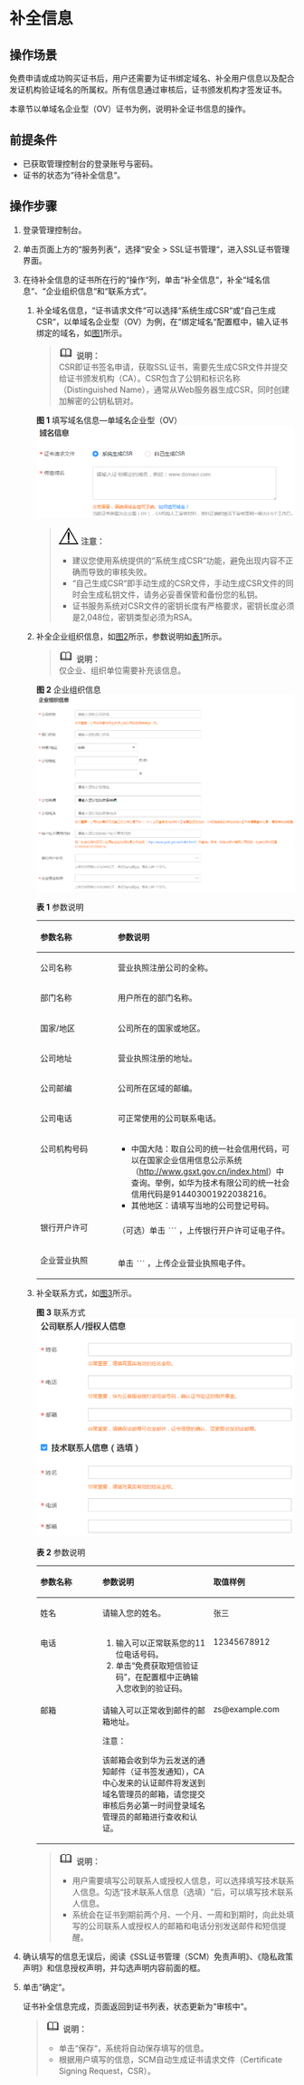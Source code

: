 # 补全信息<a name="ZH-CN_TOPIC_0110866215"></a>

## 操作场景<a name="section1486457154543"></a>

免费申请或成功购买证书后，用户还需要为证书绑定域名、补全用户信息以及配合发证机构验证域名的所属权。所有信息通过审核后，证书颁发机构才签发证书。

本章节以单域名企业型（OV）证书为例，说明补全证书信息的操作。

## 前提条件<a name="section44577682154546"></a>

-   已获取管理控制台的登录账号与密码。
-   证书的状态为“待补全信息“。

## 操作步骤<a name="section11319557154550"></a>

1.  登录管理控制台。
2.  单击页面上方的“服务列表“，选择“安全  \>  SSL证书管理“，进入SSL证书管理界面。
3.  在待补全信息的证书所在行的“操作“列，单击“补全信息“，补全“域名信息“、“企业组织信息“和“联系方式“。
    1.  补全域名信息，“证书请求文件“可以选择“系统生成CSR“或“自己生成CSR“，以单域名企业型（OV）为例，在“绑定域名“配置框中，输入证书绑定的域名，如[图1](#fig212112271419)所示。

        >![](public_sys-resources/icon-note.gif) **说明：**   
        >CSR即证书签名申请，获取SSL证书，需要先生成CSR文件并提交给证书颁发机构（CA）。CSR包含了公钥和标识名称（Distinguished Name），通常从Web服务器生成CSR，同时创建加解密的公钥私钥对。  

        **图 1**  填写域名信息—单域名企业型（OV）<a name="fig212112271419"></a>  
        ![](figures/填写域名信息-单域名企业型（OV）.png "填写域名信息-单域名企业型（OV）")

        >![](public_sys-resources/icon-notice.gif) **注意：**   
        >-   建议您使用系统提供的“系统生成CSR“功能，避免出现内容不正确而导致的审核失败。  
        >-   “自己生成CSR“即手动生成的CSR文件，手动生成CSR文件的同时会生成私钥文件，请务必妥善保管和备份您的私钥。  
        >-   证书服务系统对CSR文件的密钥长度有严格要求，密钥长度必须是2,048位，密钥类型必须为RSA。  


    1.  补全企业组织信息，如[图2](#fig1517919331585)所示，参数说明如[表1](#table1283352018128)所示。

        >![](public_sys-resources/icon-note.gif) **说明：**   
        >仅企业、组织单位需要补充该信息。  

        **图 2**  企业组织信息<a name="fig1517919331585"></a>  
        ![](figures/企业组织信息.png "企业组织信息")

        **表 1**  参数说明

        <a name="table1283352018128"></a>
        <table><thead align="left"><tr id="row6834172011120"><th class="cellrowborder" valign="top" width="30%" id="mcps1.2.3.1.1"><p id="p138341820191214"><a name="p138341820191214"></a><a name="p138341820191214"></a>参数名称</p>
        </th>
        <th class="cellrowborder" valign="top" width="70%" id="mcps1.2.3.1.2"><p id="p7834102041216"><a name="p7834102041216"></a><a name="p7834102041216"></a>参数说明</p>
        </th>
        </tr>
        </thead>
        <tbody><tr id="row14834162071216"><td class="cellrowborder" valign="top" width="30%" headers="mcps1.2.3.1.1 "><p id="p5834142021213"><a name="p5834142021213"></a><a name="p5834142021213"></a>公司名称</p>
        </td>
        <td class="cellrowborder" valign="top" width="70%" headers="mcps1.2.3.1.2 "><p id="p283419203122"><a name="p283419203122"></a><a name="p283419203122"></a>营业执照注册公司的全称。</p>
        </td>
        </tr>
        <tr id="row20359195410554"><td class="cellrowborder" valign="top" width="30%" headers="mcps1.2.3.1.1 "><p id="p1835945465519"><a name="p1835945465519"></a><a name="p1835945465519"></a>部门名称</p>
        </td>
        <td class="cellrowborder" valign="top" width="70%" headers="mcps1.2.3.1.2 "><p id="p113591554195513"><a name="p113591554195513"></a><a name="p113591554195513"></a>用户所在的部门名称。</p>
        </td>
        </tr>
        <tr id="row1082712855611"><td class="cellrowborder" valign="top" width="30%" headers="mcps1.2.3.1.1 "><p id="p1582728105617"><a name="p1582728105617"></a><a name="p1582728105617"></a>国家/地区</p>
        </td>
        <td class="cellrowborder" valign="top" width="70%" headers="mcps1.2.3.1.2 "><p id="p138271283566"><a name="p138271283566"></a><a name="p138271283566"></a>公司所在的国家或地区。</p>
        </td>
        </tr>
        <tr id="row883482020125"><td class="cellrowborder" valign="top" width="30%" headers="mcps1.2.3.1.1 "><p id="p4834102013129"><a name="p4834102013129"></a><a name="p4834102013129"></a>公司地址</p>
        </td>
        <td class="cellrowborder" valign="top" width="70%" headers="mcps1.2.3.1.2 "><p id="p28348203129"><a name="p28348203129"></a><a name="p28348203129"></a>营业执照注册的地址。</p>
        </td>
        </tr>
        <tr id="row1098854545515"><td class="cellrowborder" valign="top" width="30%" headers="mcps1.2.3.1.1 "><p id="p4989745125514"><a name="p4989745125514"></a><a name="p4989745125514"></a>公司邮编</p>
        </td>
        <td class="cellrowborder" valign="top" width="70%" headers="mcps1.2.3.1.2 "><p id="p1298904515553"><a name="p1298904515553"></a><a name="p1298904515553"></a>公司所在区域的邮编。</p>
        </td>
        </tr>
        <tr id="row4834172031220"><td class="cellrowborder" valign="top" width="30%" headers="mcps1.2.3.1.1 "><p id="p11834920181219"><a name="p11834920181219"></a><a name="p11834920181219"></a>公司电话</p>
        </td>
        <td class="cellrowborder" valign="top" width="70%" headers="mcps1.2.3.1.2 "><p id="p19834122041211"><a name="p19834122041211"></a><a name="p19834122041211"></a>可正常使用的公司联系电话。</p>
        </td>
        </tr>
        <tr id="row16834102071211"><td class="cellrowborder" valign="top" width="30%" headers="mcps1.2.3.1.1 "><p id="p743812915574"><a name="p743812915574"></a><a name="p743812915574"></a>公司机构号码</p>
        </td>
        <td class="cellrowborder" valign="top" width="70%" headers="mcps1.2.3.1.2 "><a name="ul3676115019510"></a><a name="ul3676115019510"></a><ul id="ul3676115019510"><li>中国大陆：取自公司的统一社会信用代码，可以在国家企业信用信息公示系统（<a href="http://www.gsxt.gov.cn/index.html" target="_blank" rel="noopener noreferrer">http://www.gsxt.gov.cn/index.html</a>）中查询。举例，如华为技术有限公司的统一社会信用代码是914403001922038216。</li><li>其他地区：请填写当地的公司登记号码。</li></ul>
        </td>
        </tr>
        <tr id="row1834420121214"><td class="cellrowborder" valign="top" width="30%" headers="mcps1.2.3.1.1 "><p id="p783462020125"><a name="p783462020125"></a><a name="p783462020125"></a>银行开户许可</p>
        </td>
        <td class="cellrowborder" valign="top" width="70%" headers="mcps1.2.3.1.2 "><p id="p0834182017122"><a name="p0834182017122"></a><a name="p0834182017122"></a>（可选）单击<a name="image363024416129"></a><a name="image363024416129"></a><span><img id="image363024416129" src="figures/浏览.png"></span>，上传银行开户许可证电子件。</p>
        </td>
        </tr>
        <tr id="row13437156131417"><td class="cellrowborder" valign="top" width="30%" headers="mcps1.2.3.1.1 "><p id="p164382562149"><a name="p164382562149"></a><a name="p164382562149"></a>企业营业执照</p>
        </td>
        <td class="cellrowborder" valign="top" width="70%" headers="mcps1.2.3.1.2 "><p id="p19503173913220"><a name="p19503173913220"></a><a name="p19503173913220"></a>单击<a name="image7778104775110"></a><a name="image7778104775110"></a><span><img id="image7778104775110" src="figures/浏览1.png"></span>，上传企业营业执照电子件。</p>
        </td>
        </tr>
        </tbody>
        </table>

    2.  补全联系方式，如[图3](#fig974115386374)所示。

        **图 3**  联系方式<a name="fig974115386374"></a>  
        ![](figures/联系方式.png "联系方式")

        **表 2**  参数说明

        <a name="table49813213398"></a>
        <table><thead align="left"><tr id="row6981152116396"><th class="cellrowborder" valign="top" width="24%" id="mcps1.2.4.1.1"><p id="p20981112113398"><a name="p20981112113398"></a><a name="p20981112113398"></a>参数名称</p>
        </th>
        <th class="cellrowborder" valign="top" width="43%" id="mcps1.2.4.1.2"><p id="p198162163919"><a name="p198162163919"></a><a name="p198162163919"></a>参数说明</p>
        </th>
        <th class="cellrowborder" valign="top" width="33%" id="mcps1.2.4.1.3"><p id="p29101833184110"><a name="p29101833184110"></a><a name="p29101833184110"></a>取值样例</p>
        </th>
        </tr>
        </thead>
        <tbody><tr id="row498122120394"><td class="cellrowborder" valign="top" width="24%" headers="mcps1.2.4.1.1 "><p id="p14981182118398"><a name="p14981182118398"></a><a name="p14981182118398"></a>姓名</p>
        </td>
        <td class="cellrowborder" valign="top" width="43%" headers="mcps1.2.4.1.2 "><p id="p11981132153912"><a name="p11981132153912"></a><a name="p11981132153912"></a>请输入您的姓名。</p>
        </td>
        <td class="cellrowborder" valign="top" width="33%" headers="mcps1.2.4.1.3 "><p id="p1391033394110"><a name="p1391033394110"></a><a name="p1391033394110"></a>张三</p>
        </td>
        </tr>
        <tr id="row398115215398"><td class="cellrowborder" valign="top" width="24%" headers="mcps1.2.4.1.1 "><p id="p159818215393"><a name="p159818215393"></a><a name="p159818215393"></a>电话</p>
        </td>
        <td class="cellrowborder" valign="top" width="43%" headers="mcps1.2.4.1.2 "><a name="ol588015194310"></a><a name="ol588015194310"></a><ol id="ol588015194310"><li>输入可以正常联系您的11位电话号码。</li><li>单击<span class="uicontrol" id="uicontrol478084014434"><a name="uicontrol478084014434"></a><a name="uicontrol478084014434"></a>“免费获取短信验证码”</span>，在配置框中正确输入您收到的验证码。</li></ol>
        </td>
        <td class="cellrowborder" valign="top" width="33%" headers="mcps1.2.4.1.3 "><p id="p10910153354120"><a name="p10910153354120"></a><a name="p10910153354120"></a>12345678912</p>
        </td>
        </tr>
        <tr id="row298162112394"><td class="cellrowborder" valign="top" width="24%" headers="mcps1.2.4.1.1 "><p id="p149811821103915"><a name="p149811821103915"></a><a name="p149811821103915"></a>邮箱</p>
        </td>
        <td class="cellrowborder" valign="top" width="43%" headers="mcps1.2.4.1.2 "><p id="p59811021103915"><a name="p59811021103915"></a><a name="p59811021103915"></a>请输入可以正常收到邮件的邮箱地址。</p>
        <div class="notice" id="note14440438145312"><a name="note14440438145312"></a><a name="note14440438145312"></a><span class="noticetitle"> 注意： </span><div class="noticebody"><p id="p19440183835315"><a name="p19440183835315"></a><a name="p19440183835315"></a>该邮箱会收到华为云发送的通知邮件（证书签发通知），CA中心发来的认证邮件将发送到域名管理员的邮箱，请您提交审核后务必第一时间登录域名管理员的邮箱进行查收和认证。</p>
        </div></div>
        </td>
        <td class="cellrowborder" valign="top" width="33%" headers="mcps1.2.4.1.3 "><p id="p1591093316414"><a name="p1591093316414"></a><a name="p1591093316414"></a>zs@example.com</p>
        </td>
        </tr>
        </tbody>
        </table>

        >![](public_sys-resources/icon-note.gif) **说明：**   
        >-   用户需要填写公司联系人或授权人信息，可以选择填写技术联系人信息。勾选“技术联系人信息（选填）“后，可以填写技术联系人信息。  
        >-   系统会在证书到期前两个月、一个月、一周和到期时，向此处填写的公司联系人或授权人的邮箱和电话分别发送邮件和短信提醒。  


4.  确认填写的信息无误后，阅读《SSL证书管理（SCM）免责声明》、《隐私政策声明》和信息授权声明，并勾选声明内容前面的框。
5.  单击“确定“。

    证书补全信息完成，页面返回到证书列表，状态更新为“审核中“。

    >![](public_sys-resources/icon-note.gif) **说明：**   
    >-   单击“保存“，系统将自动保存填写的信息。  
    >-   根据用户填写的信息，SCM自动生成证书请求文件（Certificate Signing Request，CSR）。  


